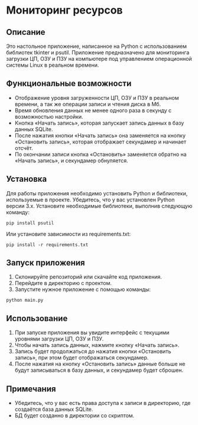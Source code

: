 # Мониторинг ресурсов

## Описание

Это настольное приложение, написанное на Python с использованием библиотек tkinter и psutil. Приложение предназначено для мониторинга загрузки ЦП, ОЗУ и ПЗУ на компьютере под управлением операционной системы Linux в реальном времени.

## Функциональные возможности

- Отображение уровня загруженности ЦП, ОЗУ и ПЗУ в реальном времени, а так же операции записи и чтения диска в Мб.
- Время обновления данных не менее одного раза в секунду с возможностью настройки.
- Кнопка «Начать запись», которая запускает запись данных в базу данных SQLite.
- После нажатия кнопки «Начать запись» она заменяется на кнопку «Остановить запись», которая отображает секундамер и начинает отсчёт.
- По окончании записи кнопка «Остановить» заменяется обратно на «Начать запись», и секундамер обнуляется.

## Установка

Для работы приложения необходимо установить Python и библиотеки, используемые в проекте. Убедитесь, что у вас установлен Python версии 3.x. Установите необходимые библиотеки, выполнив следующую команду:

```pip install psutil```

Или установите зависимости из requirements.txt:

```pip install -r requirements.txt```

## Запуск приложения

1. Склонируйте репозиторий или скачайте код приложения.
2. Перейдите в директорию с проектом.
3. Запустите нужное приложение с помощью команды:

```python main.py```


## Использование

1. При запуске приложения вы увидите интерфейс с текущими уровнями загрузки ЦП, ОЗУ и ПЗУ.
2. Чтобы начать запись данных, нажмите кнопку «Начать запись».
3. Запись будет продолжаться до нажатия кнопки «Остановить запись», при этом будет отображаться секундамер.
4. После нажатия на кнопку «Остановить запись» данные больше не будут записываться в базу данных, и секундамер будет сброшен.

## Примечания

- Убедитесь, что у вас есть права доступа к записи в директорию, где создаётся база данных SQLite.
- БД будет созданно в директории со скриптом.